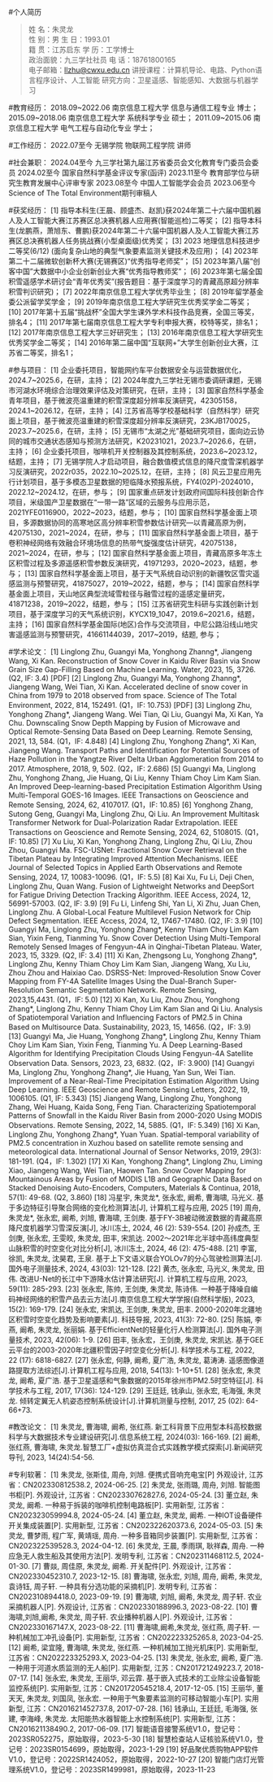 #个人简历
>姓    名：朱灵龙				
>性    别：男
生    日：1993.01				
籍    贯：江苏启东
学    历：工学博士				
政治面貌：九三学社社员
电    话：18761800165			
电子邮箱：llzhu@cwxu.edu.cn
讲授课程：计算机导论、电路、Python语言程序设计、人工智能
研究方向：卫星遥感、智能感知、大数据与机器学习

#教育经历：
2018.09~2022.06 南京信息工程大学 信息与通信工程专业 博士；
2015.09~2018.06 南京信息工程大学 系统科学专业 硕士；
2011.09~2015.06 南京信息工程大学 电气工程与自动化专业 学士；

#工作经历：
2022.07至今 无锡学院 物联网工程学院 讲师

#社会兼职：
2024.04至今 九三学社第九届江苏省委员会文化教育专门委员会委员
2024.02至今 国家自然科学基金评议专家(函评)
2023.11至今 教育部学位与研究生教育发展中心评审专家
2023.08至今 中国人工智能学会会员
2023.06至今 Science of The Total Environment期刊审稿人

#获奖经历：
[1]	指导本科生(王晨、顾盛杰、赵凯)获2024年第二十六届中国机器人及人工智能大赛江苏赛区总决赛机器人应用赛(智能巡检)二等奖；
[2]	指导本科生(龙鹏燕，萧旭东、曹鹏)获2024年第二十六届中国机器人及人工智能大赛江苏赛区总决赛机器人任务挑战赛(小型桌面级)优秀奖；
[3]	2023 地理信息科技进步二等奖(6/12) (面向复杂山地的典型气象要素监测关键技术及应用)；
[4]	2023年第二十二届微软创新杯大赛(无锡赛区)“优秀指导老师奖”；
[5]	2023年第八届“创客中国”大数据中小企业创新创业大赛“优秀指导教师奖”；
[6]	2023年第七届全国积雪遥感学术研讨会“青年优秀奖”(报告题目：基于深度学习的青藏高原超分辨率积雪判识研究)；
[7]	2022年南京信息工程大学优秀毕业生；
[8]	2019年留学基金委公派留学奖学金；
[9]	2019年南京信息工程大学研究生优秀奖学金二等奖；
[10]	2017年第十五届“挑战杯”全国大学生课外学术科技作品竞赛，全国三等奖，排名4；
[11]	2017年第七届南京信息工程大学专利申报大赛，校特等奖，排名1；
[12]	2017年南京信息工程大学三好研究生；
[13]	2016年南京信息工程大学研究生优秀奖学金二等奖；
[14]	2016年第二届中国“互联网+”大学生创新创业大赛，江苏省二等奖，排名1；

#参与项目：
[1]	企业委托项目，智能网约车平台数据安全与运营数据优化，2024.7~2025.6，在研，主持；
[2]	2024年度九三学社无锡市委调研课题，无锡市河湖水环境综合治理效果评估及对策研究，在研，主持；
[3]	国家自然科学基金青年项目，基于微波亮温重建的积雪深度超分辨率反演研究，42305158，2024.1~2026.12，在研，主持；
[4]	江苏省高等学校基础科学（自然科学）研究面上项目，基于微波亮温重建的积雪深度超分辨率反演研究，23KJB170025，2023.7~2025.6，在研，主持；
[5]	无锡市“太湖之光”基础研究项目，面向边云协同的城市交通状态感知与预测方法研究，K20231021，2023.7~2026.6，在研，主持；
[6]	企业委托项目，咖啡机开关控制器及其控制系统，2023.6~2023.12，结题，主持；
[7]	无锡学院人才启动项目，融合数值模式信息的降尺度雪深机器学习反演研究，2022r035，2022.10~2025.12，在研，主持；
[8]	风云卫星应用先行计划项目，基于多模态卫星数据的短临降水预报系统，FY4(02P)-2024010，2022.12~2024.12，在研，参与；
[9]	国家重点研发计划政府间国际科技创新合作项目，米级国产卫星数据在“一带一路”区域的云服务与应用示范，2021YFE0116900，2022~2023，结题，参与；
[10]	国家自然科学基金面上项目，多源数据协同的高寒地区高分辨率积雪参数估计研究—以青藏高原为例，42075130，2021~2024，在研，参与；
[11]	国家自然科学基金面上项目，基于卷积神经网络有效融合环境场信息的热带气旋强度估计研究，42075138，2021~2024，在研，参与；
[12]	国家自然科学基金面上项目，青藏高原多年冻土区积雪过程及多源遥感积雪参数反演研究，41971293，2020~2023，结题，参与；
[13]	国家自然科学基金面上项目，基于天气系统自动识别的新疆牧区雪灾遥感监测与预警研究，41875027，2019~2022，结题，参与；
[14]	国家自然科学基金面上项目，天山地区典型流域雪粒径与融雪过程的遥感定量研究，41871238，2019~2022，结题，参与；
[15]	江苏省研究生科研与实践创新计划项目，基于深度学习的天气系统识别，KYCX19_1047，2019.6~2021.6，结题，主持；
[16]	国家自然科学基金国际(地区)合作与交流项目，中尼公路沿线山地灾害遥感监测与预警研究，41661144039，2017~2019，结题, 参与；

#学术论文：
[1]	Linglong Zhu, Guangyi Ma, Yonghong Zhanng*, Jiangeng Wang, Xi Kan. Reconstruction of Snow Cover in Kaidu River Basin via Snow Grain Size Gap-Filling Based on Machine Learning. Water, 2023, 15, 3726. (Q2, IF: 3.4) [PDF]
[2]	Linglong Zhu, Guangyi Ma, Yonghong Zhanng*, Jiangeng Wang, Wei Tian, Xi Kan. Accelerated decline of snow cover in China from 1979 to 2018 observed from space. Science of The Total Environment, 2022, 814, 152491. (Q1，IF: 10.753) [PDF]
[3]	Linglong Zhu, Yonghong Zhang*, Jiangeng Wang. Wei Tian, Qi Liu, Guangyi Ma, Xi Kan, Ya Chu. Downscaling Snow Depth Mapping by Fusion of Microwave and Optical Remote-Sensing Data Based on Deep Learning. Remote Sensing, 2021, 13, 584. (Q1，IF: 4.848)
[4]	Linglong Zhu, Yonghong Zhang*, Xi Kan, Jiangeng Wang. Transport Paths and Identification for Potential Sources of Haze Pollution in the Yangtze River Delta Urban Agglomeration from 2014 to 2017. Atmosphere, 2018, 9, 502. (Q2，IF: 2.686)
[5]	Guangyi Ma, Linglong Zhu, Yonghong Zhang, Jie Huang, Qi Liu, Kenny Thiam Choy Lim Kam Sian. An Improved Deep-learning-based Precipitation Estimation Algorithm Using Multi-Temporal GOES-16 Images. IEEE Transactions on Geoscience and Remote Sensing, 2024, 62, 4107017. (Q1，IF: 10.85)
[6]	Yonghong Zhang, Sutong Geng, Guangyi Ma, Linglong Zhu, Qi Liu. An Improvement Multitask Transformer Network for Dual-Polarization Radar Extrapolation. IEEE Transactions on Geoscience and Remote Sensing, 2024, 62, 5108015. (Q1，IF: 10.85)
[7]	Xu Liu, Xi Kan, Yonghong Zhang, Linglong Zhu, Qi Liu, Zhou Zhou, Guangyi Ma. FSC-USNet: Fractional Snow Cover Retrieval on the Tibetan Plateau by Integrating Improved Attention Mechanisms. IEEE Journal of Selected Topics in Applied Earth Observations and Remote Sensing, 2024, 17, 10083-10096. (Q1，IF: 5.5)
[8]	Kai Xu, Fu Li, Deji Chen, Linglong Zhu, Quan Wang. Fusion of Lightweight Networks and DeepSort for Fatigue Driving Detection Tracking Algorithm. IEEE Access, 2024, 12, 56991-57003. (Q2, IF: 3.9)
[9]	Fu Li, Linfeng Shi, Yan Li, Xi Zhu, Juan Chen, Linglong Zhu. A Global-Local Feature Multilevel Fusion Network for Chip Defect Segmentation. IEEE Access, 2024, 12, 17467-17480. (Q2, IF: 3.9)
[10]	Guangyi Ma, Linglong Zhu, Yonghong Zhang*, Kenny Thiam Choy Lim Kam Sian, Yixin Feng, Tianming Yu. Snow Cover Detection Using Multi-Temporal Remotely Sensed Images of Fengyun-4A in Qinghai-Tibetan Plateau. Water, 2023, 15, 3329. (Q2, IF: 3.4)
[11]	Xi Kan, Zhengsong Lu, Yonghong Zhang*, Linglong Zhu, Kenny Thiam Choy Lim Kam Sian, Jiangeng Wang, Xu Liu, Zhou Zhou and Haixiao Cao. DSRSS-Net: Improved-Resolution Snow Cover Mapping from FY-4A Satellite Images Using the Dual-Branch Super-Resolution Semantic Segmentation Network. Remote Sensing, 2023,15,4431. (Q1，IF: 5.0)
[12]	Xi Kan, Xu Liu, Zhou Zhou, Yonghong Zhang*, Linglong Zhu, Kenny Thiam Choy Lim Kam Sian and Qi Liu. Analysis of Spatiotemporal Variation and Influencing Factors of PM2.5 in China Based on Multisource Data. Sustainability, 2023, 15, 14656. (Q2，IF: 3.9)
[13]	Guangyi Ma, Jie Huang, Yonghong Zhang*, Linglong Zhu, Kenny Thiam Choy Lim Kam Sian, Yixin Feng, Tianming Yu. A Deep Learning-Based Algorithm for Identifying Precipitation Clouds Using Fengyun-4A Satellite Observation Data. Sensors, 2023, 23, 6832. (Q2，IF: 3.900)
[14]	Guangyi Ma, Linglong Zhu, Yonghong Zhang*, Jie Huang, Yan Sun, Wei Tian. Improvement of a Near-Real-Time Precipitation Estimation Algorithm Using Deep Learning. IEEE Geoscience and Remote Sensing Letters, 2022, 19, 1006105. (Q1, IF: 5.343)
[15]	Jiangeng Wang, Linglong Zhu, Yonghong Zhang, Wei Huang, Kaida Song, Feng Tian. Characterizing Spatiotemporal Patterns of Snowfall in the Kaidu River Basin from 2000-2020 Using MODIS Observations. Remote Sensing, 2022, 14, 5885. (Q1，IF: 5.349)
[16]	Xi Kan, Linglong Zhu, Yonghong Zhang*, Yuan Yuan. Spatial-temporal variability of PM2.5 concentration in Xuzhou based on satellite remote sensing and meteorological data. International Journal of Sensor Networks, 2019, 29(3): 181-191. (Q4，IF: 1.302)
[17]	Xi Kan, Yonghong Zhang*, Linglong Zhu, Liming Xiao, Jiangeng Wang, Wei Tian, Haowen Tan. Snow Cover Mapping for Mountainous Areas by Fusion of MODIS L1B and Geographic Data Based on Stacked Denoising Auto-Encoders, Computers, Materials & Continua, 2018, 57(1): 49-68. (Q2, 3.860)
[18]	冯星宇, 朱灵龙*, 张永宏, 阚希, 曹海啸, 马光义. 基于多边特征引导聚合网络的变化检测算法[J], 计算机工程与应用, 2025
[19]	周舟, 朱灵龙*, 张永宏, 阚希, 刘旭, 曹海啸, 王剑庚. 基于FY-3B被动微波数据的青藏高原降尺度机器学习雪深反演[J], 冰川冻土, 2024, 46 (2): 539-554.
[20]	孙成杰, 王剑庚, 张永宏, 王雯皎, 朱灵龙, 田丰, 宋凯达. 2002～2021年北半球中高纬度典型山脉积雪的时空变化对比分析[J], 冰川冻土, 2024, 46 (2): 475-488.
[21]	李富, 徐凯, 朱灵龙, 沈昊君, 王泉. 基于上下文语义联合YOLOv7的分心驾驶检测算法[J]. 国外电子测量技术, 2024, 43(03): 121-128.
[22]	黄杰, 张永宏, 马光义, 朱灵龙, 田伟. 改进U-Net的长江中下游降水估计算法研究[J]. 计算机工程与应用, 2023, 59(11): 285-293.
[23]	张永宏, 陈帅, 王剑庚, 朱灵龙, 陈诗伟. 一种基于降噪自编码神经网络的积雪产品去云方法[J].南京信息工程大学学报(自然科学版), 2023, 15(2): 169-179.
[24]	张永宏, 宋凯达, 王剑庚, 朱灵龙, 田丰. 2000-2020年北疆地区积雪时空变化趋势及影响要素[J]. 科技导报, 2023, 41(3): 72-80.
[25]	陈娟, 李燕, 阚希, 朱灵龙, 张丽娟. 基于EfficientNet的轻量化行人检测算法[J]. 国外电子测量技术, 2023, 42(06): 1-9.
[26]	田丰, 张永宏，王剑庚, 朱灵龙, 宋凯达. 基于GEE云平台的2003-2020年北疆积雪因子时空变化分析[J]. 科学技术与工程, 2022, 22 (17): 6818-6827.
[27]	张永宏, 何静, 阚希, 夏广浩, 朱灵龙, 葛涛涛. 遥感图像道路提取方法综述[J].计算机工程与应用, 2018, 54(13): 1-10+51.
[28]	张永宏, 朱灵龙, 阚希, 夏广浩. 基于卫星遥感和气象数据的2015年徐州市PM2.5时空特征[J]. 科学技术与工程, 2017, 17(36): 124-129.
[29]	王廷廷, 钱承山, 张永宏, 毛海强, 朱灵龙. 倾转定翼无人机姿态控制系统设计[J].计算机测量与控制, 2017, 25 (02): 64-66+73.

#教改论文：
[1]	朱灵龙, 曹海啸, 阚希, 张红燕. 新工科背景下应用型本科高校数据科学与大数据技术专业建设研究[J].信息系统工程, 2024(03): 166-169.
[2]	阚希, 张红燕, 曹海啸, 朱灵龙.智慧工厂+虚拟仿真混合式实践教学模式探索[J].新闻研究导刊, 2023, 14(24):54-56.

#专利软著：
[1]	朱灵龙, 张斯佳, 周舟, 刘旭. 便携式音响充电宝[P] 外观设计, 江苏省：CN202330812538.2, 2024-06-25.
[2]	朱灵龙, 张雨璐, 周舟, 刘旭. 智能图书柜[P]. 外观设计, 江苏省：CN202330762827.6, 2024-05-24.
[3]	董立赵, 朱灵龙, 阚希. 一种易于拆装的咖啡机控制电路板[P]. 实用新型, 江苏省：CN202323059994.8, 2024-05-24.
[4]	董立赵, 朱灵龙, 阚希. 一种IOT设备硬件开关集成装置[P]. 实用新型, 江苏省：CN202322620373.6, 2024-05-03.
[5]	朱灵龙, 曹梦雨, 程广军, 黄靖瑶, 周舟. 一种多音箱同步装置[P]. 实用新型, 江苏省：CN202322539528.3, 2024-04-12.
[6]	朱灵龙, 王晨, 季雨琪, 耿祥森, 周舟. 一种应急无人救生船及其使用方法[P]. 发明专利, 江苏省：CN202311468112.5, 2024-01-30.
[7]	曹燚, 周佳原, 朱灵龙, 阚希. 开关配件[P]. 外观设计, 江苏省：CN202330452310.7, 2023-12-15.
[8]	曹海啸, 张永宏, 刘旭, 周舟, 阚希, 朱灵龙, 袁诗钰, 周子轩. 一种具有分选功能的采摘机[P]. 发明专利, 江苏省：CN202310894418.0, 2023-09-19.
[9]	曹海啸, 刘旭, 阚希, 朱灵龙, 周子轩. 农业采摘机器人[P]. 外观设计, 江苏省：CN202330188996.3, 2023-08-22.
[10]	曹海啸,刘旭,阚希, 朱灵龙, 周子轩. 农业播种机器人[P]. 外观设计, 江苏省：CN202330167147.X, 2023-08-22.
[11]	曹海啸,阚希,朱灵龙, 张红燕, 周子轩. 一种机械加工冲孔设备[P]. 实用新型, 江苏省：CN202223325265.8, 2023-04-25.
[12]	阚希, 梁宜隆, 曹海啸, 朱灵龙, 张红燕. 一种机械加工抛光机床[P]. 实用新型, 江苏省：CN202223325293.X, 2023-04-25.
[13]	朱灵龙, 张永宏, 阚希, 夏广浩. 一种用于河道水质监测的无人船[P]. 实用新型, 江苏：CN201721249223.7, 2018-07-17.
[14]	张永宏, 朱灵龙, 王丽华, 邓云霏. 基于嵌入式技术的工业除尘设备智能监控系统[P]. 实用新型, 江苏：CN201720545218.4, 2017-12-05.
[15]	王丽华, 董天天, 朱灵龙, 刘国凤, 张永宏. 一种用于气象要素监测的可移动智能小车[P]. 实用新型, 江苏：CN201621452737.8, 2017-07-28.
[16]	钱承山, 王廷廷, 毛海强, 张建, 李海峰, 朱灵龙. 太阳能热水器智能上水控制系统[P]. 实用新型, 江苏：CN201621138490.2, 2017-06-09.
[17]	智能语音接警系统V1.0，登记号：2023SR052275，原始取得，2023-5-30
[18]	智慧检查站人证核验系统V1.0，登记号：2023SR0154699，原始取得，2023-1-29
[19]	好品聚优质购物APP软件V1.0，登记号：2022SR1424052，原始取得，2022-10-27
[20]	智能门店灯光管理系统V1.0，登记号：2023SR1499981，原始取得，2023-11-23
